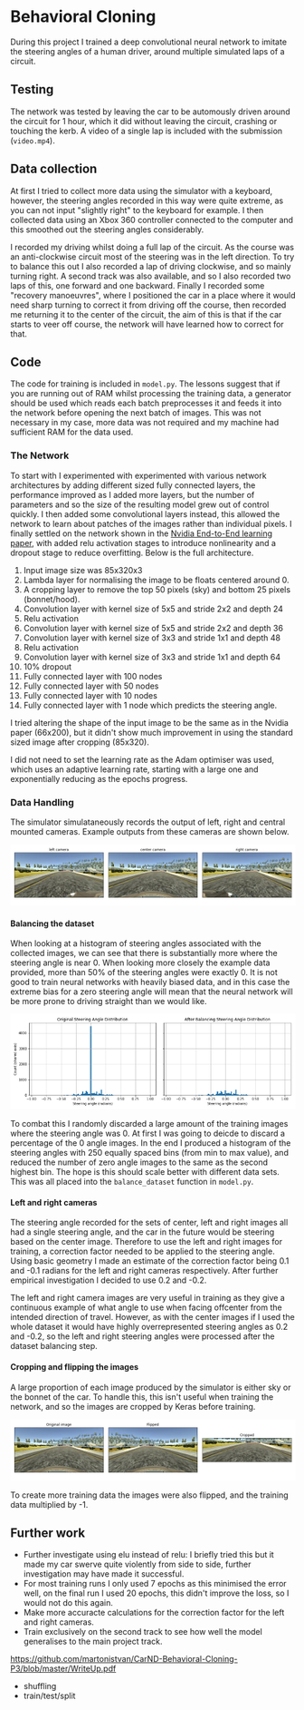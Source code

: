# **Behavioral Cloning** 

During this project I trained a deep convolutional neural network to imitate the steering angles of a human driver, around multiple simulated laps of a circuit.

[//]: # (Image References)
[cameraviews]: ./writeup_images/camera_views.png "Simulator cameras"
[datasetbalancing]: ./writeup_images/dataset_balancing.png "Dataset balancing"
[croppedandflipped]: ./writeup_images/cropped_flipped.png "Cropping and flipping"

## Testing

The network was tested by leaving the car to be automously driven around the circuit for 1 hour, which it did without leaving the circuit, crashing or touching the kerb. A video of a single lap is included with the submission (``video.mp4``).

## Data collection

At first I tried to collect more data using the simulator with a keyboard, however, the steering angles recorded in this way were quite extreme, as you can not input "slightly right" to the keyboard for example. I then collected data using an Xbox 360 controller connected to the computer and this smoothed out the steering angles considerably.

I recorded my driving whilst doing a full lap of the circuit. As the course was an anti-clockwise  circuit most of the steering was in the left direction. To try to balance this out I also recorded a lap of driving clockwise, and so mainly turning right. A second track was also available, and so I also recorded two laps of this, one forward and one backward. Finally I recorded some "recovery manoeuvres", where I positioned the car in a place where it would need sharp turning to correct it from driving off the course, then recorded me returning it to the center of the circuit, the aim of this is that if the car starts to veer off course, the network will have learned how to correct for that.

## Code

The code for training is included in ``model.py``. The lessons suggest that if you are running out of RAM whilst processing the training data, a generator should be used which reads each batch preprocesses it and feeds it into the network before opening the next batch of images. This was not necessary in my case, more data was not required and my machine had sufficient RAM for the data used.

### The Network

To start with I experimented with experimented with various network architectures by adding different sized fully connected layers, the performance improved as I added more layers, but the number of parameters and so the size of the resulting model grew out of control quickly. I then added some convolutional layers instead, this allowed the network to learn about patches of the images rather than individual pixels. I finally settled on the network shown in the [Nvidia End-to-End learning paper](https://arxiv.org/pdf/1604.07316v1.pdf), with added relu activation stages to introduce nonlinearity and a dropout stage to reduce overfitting. Below is the full architecture.

1. Input image size was 85x320x3
2. Lambda layer for normalising the image to be floats centered around 0.
3. A cropping layer to remove the top 50 pixels (sky) and bottom 25 pixels (bonnet/hood).
4. Convolution layer with kernel size of 5x5 and stride 2x2 and depth 24
5. Relu activation
6. Convolution layer with kernel size of 5x5 and stride 2x2 and depth 36
7. Convolution layer with kernel size of 3x3 and stride 1x1 and depth 48
8. Relu activation
9. Convolution layer with kernel size of 3x3 and stride 1x1 and depth 64
10. 10% dropout
11. Fully connected layer with 100 nodes
12. Fully connected layer with 50 nodes
13. Fully connected layer with 10 nodes
14. Fully connected layer with 1 node which predicts the steering angle.

I tried altering the shape of the input image to be the same as in the Nvidia paper (66x200), but it didn't show much improvement in using the standard sized image after cropping (85x320).

I did not need to set the learning rate as the Adam optimiser was used, which uses an adaptive learning rate, starting with a large one and exponentially reducing as the epochs progress.

### Data Handling

The simulator simulataneously records the output of left, right and central mounted cameras. Example outputs from these cameras are shown below.

[//]:![cameraviews]
![Simulator camera outputs][cameraviews]

#### Balancing the dataset

When looking at a histogram of steering angles associated with the collected images, we can see that there is substantially more where the steering angle is near 0. When looking more closely the example data provided, more than 50% of the steering angles were exactly 0. It is not good to train neural networks with heavily biased data, and in this case the extreme bias for a zero steering angle will mean that the neural network will be more prone to driving straight than we would like.

![datasetbalancing]

To combat this I randomly discarded a large amount of the training images where the steering angle was 0. At first I was going to deicde to discard a percentage of the 0 angle images. In the end I produced a histogram of the steering angles with 250 equally spaced bins (from min to max value), and reduced the number of zero angle images to the same as the second highest bin. The hope is this should scale better with different data sets. This was all placed into the ``balance_dataset`` function in ``model.py``.

#### Left and right cameras

The steering angle recorded for the sets of center, left and right images all had a single steering angle, and the car in the future would be steering based on the center image. Therefore to use the left and right images for training, a correction factor needed to be applied to the steering angle. Using basic geometry I made an estimate of the correction factor being 0.1 and -0.1 radians for the left and right cameras respectively. After further empirical investigation I decided to use 0.2 and -0.2.

The left and right camera images are very useful in training as they give a continuous example of what angle to use when facing offcenter from the intended direction of travel. However, as with the center images if I used the whole dataset it would have highly overrepresented steering angles as 0.2 and -0.2, so the left and right steering angles were processed after the dataset balancing step.

#### Cropping and flipping the images

A large proportion of each image produced by the simulator is either sky or the bonnet of the car. To handle this, this isn't useful when training the network, and so the images are cropped by Keras before training.

![croppedandflipped]

To create more training data the images were also flipped, and the training data multiplied by -1. 

## Further work

- Further investigate using elu instead of relu: I briefly tried this but it made my car swerve quite violently from side to side, further investigation may have made it successful.
- For most training runs I only used 7 epochs as this minimised the error well, on the final run I used 20 epochs, this didn't improve the loss, so I would not do this again.
- Make more accuracte calculations for the correction factor for the left and right cameras.
- Train exclusively on the second track to see how well the model generalises to the main project track.


https://github.com/martonistvan/CarND-Behavioral-Cloning-P3/blob/master/WriteUp.pdf
- shuffling
- train/test/split